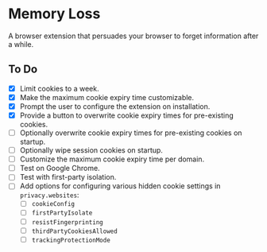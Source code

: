 # Memory Loss

A browser extension that persuades your browser to forget information after a while.

## To Do

- [x] Limit cookies to a week.
- [x] Make the maximum cookie expiry time customizable.
- [x] Prompt the user to configure the extension on installation.
- [x] Provide a button to overwrite cookie expiry times for pre-existing cookies.
- [ ] Optionally overwrite cookie expiry times for pre-existing cookies on startup.
- [ ] Optionally wipe session cookies on startup.
- [ ] Customize the maximum cookie expiry time per domain.
- [ ] Test on Google Chrome.
- [ ] Test with first-party isolation.
- [ ] Add options for configuring various hidden cookie settings in `privacy.websites`:
  - [ ] `cookieConfig`
  - [ ] `firstPartyIsolate`
  - [ ] `resistFingerprinting`
  - [ ] `thirdPartyCookiesAllowed`
  - [ ] `trackingProtectionMode`
